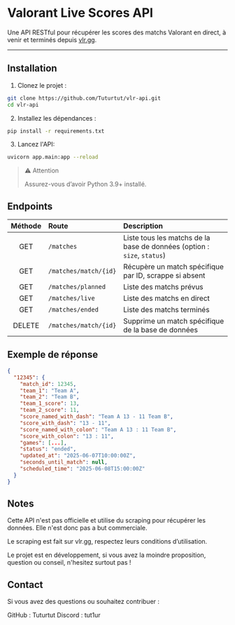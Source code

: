 # Valorant Live Scores API

Une API RESTful pour récupérer les scores des matchs Valorant en direct, à venir et terminés depuis [vlr.gg](https://www.vlr.gg).

---

## Installation

1. Clonez le projet :

```bash
git clone https://github.com/Tuturtut/vlr-api.git
cd vlr-api
```

2. Installez les dépendances :

```bash
pip install -r requirements.txt
```

3. Lancez l'API:

```bash
uvicorn app.main:app --reload
```

> ⚠️ Attention
>
> Assurez-vous d’avoir Python 3.9+ installé.

## Endpoints

| Méthode | Route                 | Description                                                             |
| :-----: | :-------------------- | :---------------------------------------------------------------------- |
|   GET   | `/matches`            | Liste tous les matchs de la base de données (option : `size`, `status`) |
|   GET   | `/matches/match/{id}` | Récupère un match spécifique par ID, scrappe si absent                  |
|   GET   | `/matches/planned`    | Liste des matchs prévus                                                 |
|   GET   | `/matches/live`       | Liste des matchs en direct                                              |
|   GET   | `/matches/ended`      | Liste des matchs terminés                                               |
| DELETE  | `/matches/match/{id}` | Supprime un match spécifique de la base de données                      |

## Exemple de réponse

```json
{
  "12345": {
    "match_id": 12345,
    "team_1": "Team A",
    "team_2": "Team B",
    "team_1_score": 13,
    "team_2_score": 11,
    "score_named_with_dash": "Team A 13 - 11 Team B",
    "score_with_dash": "13 - 11",
    "score_named_with_colon": "Team A 13 : 11 Team B",
    "score_with_colon": "13 : 11",
    "games": [...],
    "status": "ended",
    "updated_at": "2025-06-07T10:00:00Z",
    "seconds_until_match": null,
    "scheduled_time": "2025-06-08T15:00:00Z"
  }
}
```

## Notes

Cette API n'est pas officielle et utilise du scraping pour récupérer les données. Elle n'est donc pas a but commerciale.

Le scraping est fait sur vlr.gg, respectez leurs conditions d’utilisation.

Le projet est en développement, si vous avez la moindre proposition, question ou conseil, n'hesitez surtout pas !

## Contact

Si vous avez des questions ou souhaitez contribuer :

GitHub : Tuturtut
Discord : tut1ur
